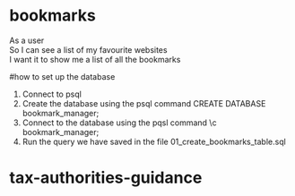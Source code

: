 # bookmarks

As a user<br>
So I can see a list of my favourite websites<br>
I want it to show me a list of all the bookmarks


#how to set up the database

1. Connect to psql
2. Create the database using the psql command CREATE DATABASE bookmark_manager;
3. Connect to the database using the pqsl command \c bookmark_manager;
4. Run the query we have saved in the file 01_create_bookmarks_table.sql
# tax-authorities-guidance
